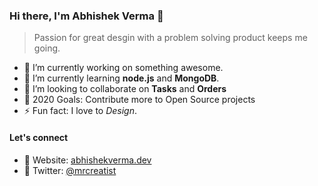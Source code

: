 ### Hi there, I'm Abhishek Verma 👋

> Passion for great desgin with a problem solving product keeps me going.

- 🔭 I’m currently working on something awesome.
- 🌱 I’m currently learning **node.js** and **MongoDB**.
- 👯 I’m looking to collaborate on **Tasks** and **Orders**
- 🥅️ 2020 Goals: Contribute more to Open Source projects
- ⚡ Fun fact: I love to _Design_.

#### Let's connect
- :balloon: Website: [abhishekverma.dev](https://abhishekverma.dev)
- :magnet: Twitter: [@mrcreatist](https://www.twitter.com/mrcreatist)
